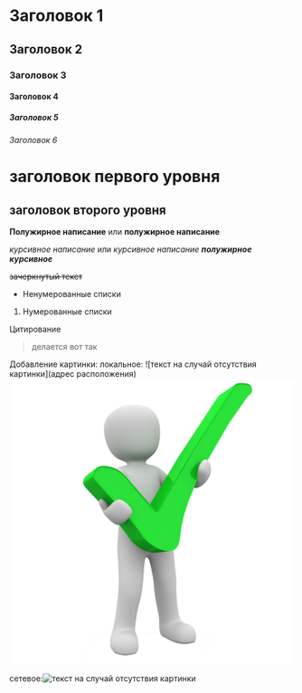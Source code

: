 # Заголовок 1
## Заголовок 2
### Заголовок 3
#### Заголовок 4
##### Заголовок 5

###### Заголовок 6
заголовок первого уровня
===
заголовок второго уровня
---
**Полужирное написание** или __полужирное написание__

*курсивное написание* или _курсивное написание_
***полужирное курсивное***

~~зачеркнутый текст~~

* Ненумерованные списки

1. Нумерованные списки

Цитирование
>делается вот так

Добавление картинки: 
локальное: ![текст на случай отсутствия картинки](адрес расположения)
![image](/images/image1.png)

сетевое:![текст на случай отсутствия картинки](URL)

